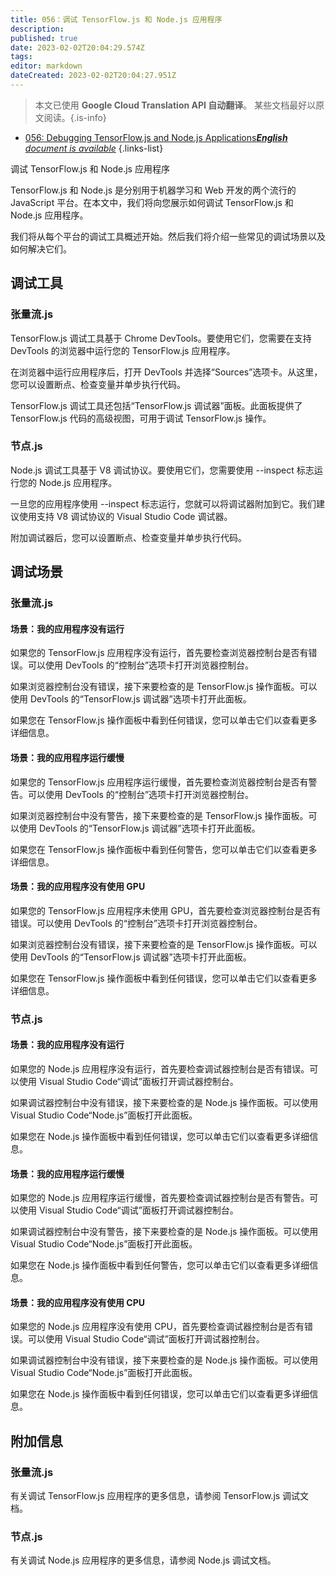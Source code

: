```yaml
---
title: 056：调试 TensorFlow.js 和 Node.js 应用程序
description: 
published: true
date: 2023-02-02T20:04:29.574Z
tags: 
editor: markdown
dateCreated: 2023-02-02T20:04:27.951Z
---
```


> 本文已使用 **Google Cloud Translation API 自动翻译**。
某些文档最好以原文阅读。{.is-info}



- [056: Debugging TensorFlow.js and Node.js Applications***English** document is available*](/en/Knowledge-base/TensorFlow-js/Learning/056-debugging-tensorflow-js-and-node-js-applications)
{.links-list}


调试 TensorFlow.js 和 Node.js 应用程序

TensorFlow.js 和 Node.js 是分别用于机器学习和 Web 开发的两个流行的 JavaScript 平台。在本文中，我们将向您展示如何调试 TensorFlow.js 和 Node.js 应用程序。

我们将从每个平台的调试工具概述开始。然后我们将介绍一些常见的调试场景以及如何解决它们。

## 调试工具

### 张量流.js

TensorFlow.js 调试工具基于 Chrome DevTools。要使用它们，您需要在支持 DevTools 的浏览器中运行您的 TensorFlow.js 应用程序。

在浏览器中运行应用程序后，打开 DevTools 并选择“Sources”选项卡。从这里，您可以设置断点、检查变量并单步执行代码。

TensorFlow.js 调试工具还包括“TensorFlow.js 调试器”面板。此面板提供了 TensorFlow.js 代码的高级视图，可用于调试 TensorFlow.js 操作。

### 节点.js

Node.js 调试工具基于 V8 调试协议。要使用它们，您需要使用 --inspect 标志运行您的 Node.js 应用程序。

一旦您的应用程序使用 --inspect 标志运行，您就可以将调试器附加到它。我们建议使用支持 V8 调试协议的 Visual Studio Code 调试器。

附加调试器后，您可以设置断点、检查变量并单步执行代码。

## 调试场景

### 张量流.js

#### 场景：我的应用程序没有运行

如果您的 TensorFlow.js 应用程序没有运行，首先要检查浏览器控制台是否有错误。可以使用 DevTools 的“控制台”选项卡打开浏览器控制台。

如果浏览器控制台没有错误，接下来要检查的是 TensorFlow.js 操作面板。可以使用 DevTools 的“TensorFlow.js 调试器”选项卡打开此面板。

如果您在 TensorFlow.js 操作面板中看到任何错误，您可以单击它们以查看更多详细信息。

#### 场景：我的应用程序运行缓慢

如果您的 TensorFlow.js 应用程序运行缓慢，首先要检查浏览器控制台是否有警告。可以使用 DevTools 的“控制台”选项卡打开浏览器控制台。

如果浏览器控制台中没有警告，接下来要检查的是 TensorFlow.js 操作面板。可以使用 DevTools 的“TensorFlow.js 调试器”选项卡打开此面板。

如果您在 TensorFlow.js 操作面板中看到任何警告，您可以单击它们以查看更多详细信息。

#### 场景：我的应用程序没有使用 GPU

如果您的 TensorFlow.js 应用程序未使用 GPU，首先要检查浏览器控制台是否有错误。可以使用 DevTools 的“控制台”选项卡打开浏览器控制台。

如果浏览器控制台没有错误，接下来要检查的是 TensorFlow.js 操作面板。可以使用 DevTools 的“TensorFlow.js 调试器”选项卡打开此面板。

如果您在 TensorFlow.js 操作面板中看到任何错误，您可以单击它们以查看更多详细信息。

### 节点.js

#### 场景：我的应用程序没有运行

如果您的 Node.js 应用程序没有运行，首先要检查调试器控制台是否有错误。可以使用 Visual Studio Code“调试”面板打开调试器控制台。

如果调试器控制台中没有错误，接下来要检查的是 Node.js 操作面板。可以使用 Visual Studio Code“Node.js”面板打开此面板。

如果您在 Node.js 操作面板中看到任何错误，您可以单击它们以查看更多详细信息。

#### 场景：我的应用程序运行缓慢

如果您的 Node.js 应用程序运行缓慢，首先要检查调试器控制台是否有警告。可以使用 Visual Studio Code“调试”面板打开调试器控制台。

如果调试器控制台中没有警告，接下来要检查的是 Node.js 操作面板。可以使用 Visual Studio Code“Node.js”面板打开此面板。

如果您在 Node.js 操作面板中看到任何警告，您可以单击它们以查看更多详细信息。

#### 场景：我的应用程序没有使用 CPU

如果您的 Node.js 应用程序没有使用 CPU，首先要检查调试器控制台是否有错误。可以使用 Visual Studio Code“调试”面板打开调试器控制台。

如果调试器控制台中没有错误，接下来要检查的是 Node.js 操作面板。可以使用 Visual Studio Code“Node.js”面板打开此面板。

如果您在 Node.js 操作面板中看到任何错误，您可以单击它们以查看更多详细信息。

## 附加信息

### 张量流.js

有关调试 TensorFlow.js 应用程序的更多信息，请参阅 TensorFlow.js 调试文档。

### 节点.js

有关调试 Node.js 应用程序的更多信息，请参阅 Node.js 调试文档。